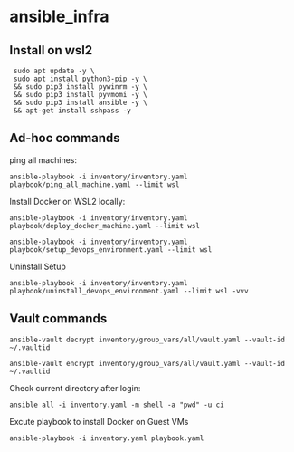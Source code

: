 # ansible_infra
## Install on wsl2
```
 sudo apt update -y \
 sudo apt install python3-pip -y \
 && sudo pip3 install pywinrm -y \
 && sudo pip3 install pyvmomi -y \
 && sudo pip3 install ansible -y \
 && apt-get install sshpass -y
```
## Ad-hoc commands

ping all machines:
```
ansible-playbook -i inventory/inventory.yaml playbook/ping_all_machine.yaml --limit wsl
```
Install Docker on WSL2 locally:
```
ansible-playbook -i inventory/inventory.yaml playbook/deploy_docker_machine.yaml --limit wsl
```

```
ansible-playbook -i inventory/inventory.yaml playbook/setup_devops_environment.yaml --limit wsl
```

Uninstall Setup
```
ansible-playbook -i inventory/inventory.yaml playbook/uninstall_devops_environment.yaml --limit wsl -vvv
```

## Vault commands
```
ansible-vault decrypt inventory/group_vars/all/vault.yaml --vault-id ~/.vaultid
```
```
ansible-vault encrypt inventory/group_vars/all/vault.yaml --vault-id ~/.vaultid
```
Check current directory after login:
```
ansible all -i inventory.yaml -m shell -a "pwd" -u ci
```



Excute playbook to install Docker on Guest VMs
```
ansible-playbook -i inventory.yaml playbook.yaml
```
